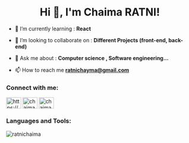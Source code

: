<h1 align="center">Hi 👋, I'm Chaima RATNI!</h1>

- 🌱 I’m currently learning : **React**

- 👯 I’m looking to collaborate on : **Different Projects (front-end, back-end)**

- 💬 Ask me about : **Computer science , Software engineering...**

- 📫 How to reach me **ratnichayma@gmail.com**

<h3 align="left">Connect with me:</h3>
<p align="left">
<a href="https://linkedin.com/in/https://www.linkedin.com/in/chaima-ratni-2557111b2/" target="blank"><img align="center" src="https://raw.githubusercontent.com/rahuldkjain/github-profile-readme-generator/master/src/images/icons/Social/linked-in-alt.svg" alt="https://www.linkedin.com/in/chaima-ratni-2557111b2/" height="30" width="40" /></a>
<a href="https://www.facebook.com/chaima.yara/" target="blank"><img align="center" src="https://raw.githubusercontent.com/rahuldkjain/github-profile-readme-generator/master/src/images/icons/Social/facebook.svg" alt="chaima rtn" height="30" width="40" /></a>
<a href="https://instagram.com/chaima__rtn" target="blank"><img align="center" src="https://raw.githubusercontent.com/rahuldkjain/github-profile-readme-generator/master/src/images/icons/Social/instagram.svg" alt="chaima rtn" height="30" width="40" /></a>
</p>

<h3 align="left">Languages and Tools:</h3>


<p><img align="center" src="https://github-readme-stats.vercel.app/api/top-langs?username=ratnichaima&show_icons=true&locale=en&layout=compact" alt="ratnichaima" /></p>
